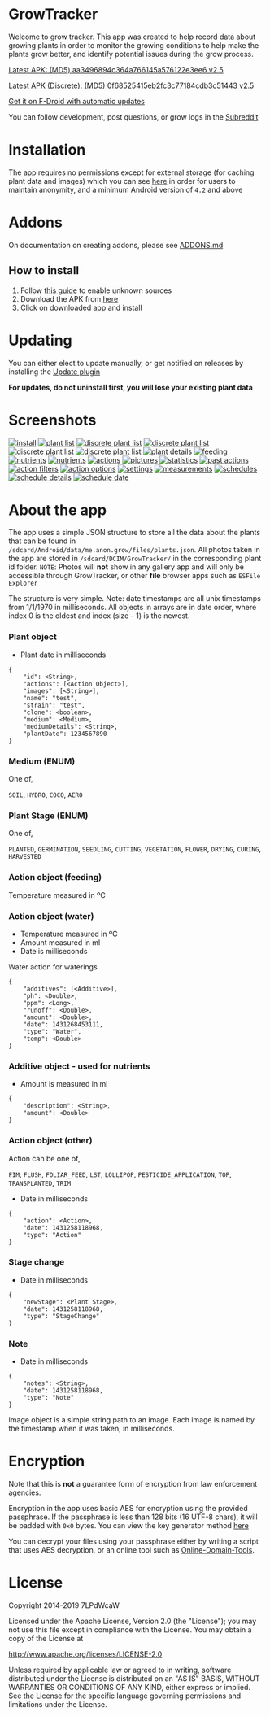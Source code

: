 # GrowTracker

Welcome to grow tracker. This app was created to help record data about growing plants in order to monitor the growing conditions to help make the plants grow better, and identify potential issues during the grow process.

[Latest APK: (MD5) aa3496894c364a766145a576122e3ee6 v2.5](https://github.com/7LPdWcaW/GrowTracker-Android/releases/download/v2.5/v2.5-production.apk)

[Latest APK (Discrete): (MD5) 0f68525415eb2fc3c77184cdb3c51443 v2.5](https://github.com/7LPdWcaW/GrowTracker-Android/releases/download/v2.5/v2.5-discrete.apk)

[Get it on F-Droid with automatic updates](https://f-droid.org/packages/me.anon.grow/)

You can follow development, post questions, or grow logs in the [Subreddit](https://reddit.com/r/growutils)

# Installation

The app requires no permissions except for external storage (for caching plant data and images) which you can see [here](https://github.com/7LPdWcaW/GrowTracker-Android/blob/develop/app/src/main/AndroidManifest.xml) in order for users to maintain anonymity, and a minimum Android version of `4.2` and above

# Addons

On documentation on creating addons, please see [ADDONS.md](ADDONS.md)

## How to install

1. Follow [this guide](https://gameolith.uservoice.com/knowledgebase/articles/76902-android-4-0-tablets-allowing-app-installs-from) to enable unknown sources
2. Download the APK from [here](https://github.com/7LPdWcaW/GrowTracker-Android/releases)
3. Click on downloaded app and install

# Updating

You can either elect to update manually, or get notified on releases by installing the [Update plugin](https://github.com/7LPdWcaW/GrowUpdater-Android/releases)

**For updates, do not uninstall first, you will lose your existing plant data**

# Screenshots

[![install](metadata/images/phoneScreenshotsThumbs/install-thumb.png)](metadata/images/phoneScreenshots/install.png)
[![plant list](metadata/images/phoneScreenshotsThumbs/1-thumb.png)](metadata/images/phoneScreenshots/1.png)
[![discrete plant list](metadata/images/phoneScreenshotsThumbs/1b-thumb.png)](metadata/images/phoneScreenshots/1b.png)
[![discrete plant list](metadata/images/phoneScreenshotsThumbs/1c-thumb.png)](metadata/images/phoneScreenshots/1c.png)
[![discrete plant list](metadata/images/phoneScreenshotsThumbs/1d-thumb.png)](metadata/images/phoneScreenshots/1d.png)
[![discrete plant list](metadata/images/phoneScreenshotsThumbs/1e-thumb.png)](metadata/images/phoneScreenshots/1e.png)
[![plant details](metadata/images/phoneScreenshotsThumbs/2-thumb.png)](metadata/images/phoneScreenshots/2.png)
[![feeding](metadata/images/phoneScreenshotsThumbs/3-thumb.png)](metadata/images/phoneScreenshots/3.png)
[![nutrients](metadata/images/phoneScreenshotsThumbs/4-thumb.png)](metadata/images/phoneScreenshots/4.png)
[![nutrients](metadata/images/phoneScreenshotsThumbs/4b-thumb.png)](metadata/images/phoneScreenshots/4b.png)
[![actions](metadata/images/phoneScreenshotsThumbs/5-thumb.png)](metadata/images/phoneScreenshots/5.png)
[![pictures](metadata/images/phoneScreenshotsThumbs/6-thumb.png)](metadata/images/phoneScreenshots/6.png)
[![statistics](metadata/images/phoneScreenshotsThumbs/7-thumb.png)](metadata/images/phoneScreenshots/7.png)
[![past actions](metadata/images/phoneScreenshotsThumbs/8-thumb.png)](metadata/images/phoneScreenshots/8.png)
[![action filters](metadata/images/phoneScreenshotsThumbs/9-thumb.png)](metadata/images/phoneScreenshots/9.png)
[![action options](metadata/images/phoneScreenshotsThumbs/10-thumb.png)](metadata/images/phoneScreenshots/10.png)
[![settings](metadata/images/phoneScreenshotsThumbs/11-thumb.png)](metadata/images/phoneScreenshots/11.png)
[![measurements](metadata/images/phoneScreenshotsThumbs/12-thumb.png)](metadata/images/phoneScreenshots/12.png)
[![schedules](metadata/images/phoneScreenshotsThumbs/13-thumb.png)](metadata/images/phoneScreenshots/13.png)
[![schedule details](metadata/images/phoneScreenshotsThumbs/14-thumb.png)](metadata/images/phoneScreenshots/14.png)
[![schedule date](metadata/images/phoneScreenshotsThumbs/15-thumb.png)](metadata/images/phoneScreenshots/15.png)

# About the app

The app uses a simple JSON structure to store all the data about the plants that can be found in `/sdcard/Android/data/me.anon.grow/files/plants.json`. All photos taken in the app are stored in `/sdcard/DCIM/GrowTracker/` in the corresponding plant id folder. `NOTE`: Photos will **not** show in any gallery app and will only be accessible through GrowTracker, or other **file** browser apps such as `ESFile Explorer`

The structure is very simple. Note: date timestamps are all unix timestamps from 1/1/1970 in milliseconds. All objects in arrays are in date order, where index 0 is the oldest and index (size - 1) is the newest.

### Plant object

- Plant date in milliseconds

```
{
    "id": <String>,
    "actions": [<Action Object>],
    "images": [<String>],
    "name": "test",
    "strain": "test",
    "clone": <boolean>,
    "medium": <Medium>,
    "mediumDetails": <String>,
    "plantDate": 1234567890
}
```

### Medium (ENUM)

One of,

`SOIL`, `HYDRO`, `COCO`, `AERO`

### Plant Stage (ENUM)

One of,

`PLANTED`, `GERMINATION`, `SEEDLING`, `CUTTING`, `VEGETATION`, `FLOWER`, `DRYING`, `CURING`, `HARVESTED`

### Action object (feeding)

Temperature measured in ºC


### Action object (water)

- Temperature measured in ºC
- Amount measured in ml
- Date is milliseconds

Water action for waterings

```
{
    "additives": [<Additive>],
    "ph": <Double>,
    "ppm": <Long>,
    "runoff": <Double>,
    "amount": <Double>,
    "date": 1431268453111,
    "type": "Water",
    "temp": <Double>
}
```

### Additive object - used for nutrients

- Amount is measured in ml

```
{
    "description": <String>,
    "amount": <Double>
}
```

### Action object (other)

Action can be one of,

`FIM`, `FLUSH`, `FOLIAR_FEED`, `LST`, `LOLLIPOP`, `PESTICIDE_APPLICATION`, `TOP`, `TRANSPLANTED`, `TRIM`

- Date in milliseconds

```
{
    "action": <Action>,
    "date": 1431258118968,
    "type": "Action"
}
```

### Stage change

- Date in milliseconds

```
{
    "newStage": <Plant Stage>,
    "date": 1431258118968,
    "type": "StageChange"
}
```

### Note

- Date in milliseconds

```
{
    "notes": <String>,
    "date": 1431258118968,
    "type": "Note"
}
```

Image object is a simple string path to an image. Each image is named by the timestamp when it was taken, in milliseconds.

# Encryption

Note that this is **not** a guarantee form of encryption from law enforcement agencies.

Encryption in the app uses basic AES for encryption using the provided passphrase. If the passphrase is less than 128 bits (16 UTF-8 chars), it will be padded with `0x0` bytes. You can view the key generator method [here](https://github.com/7LPdWcaW/GrowTracker-Android/blob/master/app/src/main/java/me/anon/lib/helper/EncryptionHelper.java#L27)

You can decrypt your files using your passphrase either by writing a script that uses AES decryption, or an online tool such as [Online-Domain-Tools](http://aes.online-domain-tools.com/).

# License

Copyright 2014-2019 7LPdWcaW

Licensed under the Apache License, Version 2.0 (the "License");
you may not use this file except in compliance with the License.
You may obtain a copy of the License at

   http://www.apache.org/licenses/LICENSE-2.0

Unless required by applicable law or agreed to in writing, software
distributed under the License is distributed on an "AS IS" BASIS,
WITHOUT WARRANTIES OR CONDITIONS OF ANY KIND, either express or implied.
See the License for the specific language governing permissions and
limitations under the License.
